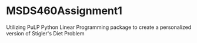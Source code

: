 # MSDS460Assignment1
Utilizing PuLP Python Linear Programming package to create a personalized version of Stigler's Diet Problem
